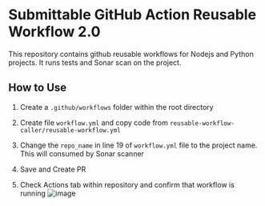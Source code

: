 # Submittable GitHub Action Reusable Workflow 2.0

This repository contains github reusable workflows for Nodejs and Python projects. It runs tests and Sonar scan on the project.

## How to Use

1. Create a ```.github/workflows``` folder within the root directory

2. Create file ```workflow.yml``` and copy code from ```reusable-workflow-caller/reusable-workflow.yml```

3. Change the ```repo_name``` in line 19 of ```workflow.yml``` file to the project name. This will consumed by Sonar scanner

4. Save and Create PR

5. Check Actions tab within repository and confirm that workflow is running 
![image](https://joseph-project-files.s3.amazonaws.com/Screen+Shot+2021-12-21+at+10.48.28+AM.png)
